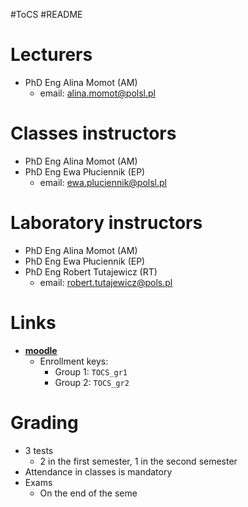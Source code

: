 #ToCS #README 

# Lecturers
- PhD Eng Alina Momot (AM)
	- email: alina.momot@polsl.pl

# Classes instructors
- PhD Eng Alina Momot (AM)
- PhD Eng Ewa Płuciennik (EP)
	- email: ewa.pluciennik@polsl.pl

# Laboratory instructors
- PhD Eng Alina Momot (AM)
- PhD Eng Ewa Płuciennik (EP)
- PhD Eng Robert Tutajewicz (RT)
	- email: robert.tutajewicz@pols.pl

# Links
- [**moodle**](https://platforma.polsl.pl/rau2/course/view.php?id=877)
	- Enrollment keys:
		- Group 1: `TOCS_gr1`
		- Group 2: `TOCS_gr2`

# Grading
- 3 tests
	- 2 in the first semester, 1 in the second semester
- Attendance in classes is mandatory
- Exams
	- On the end of the seme